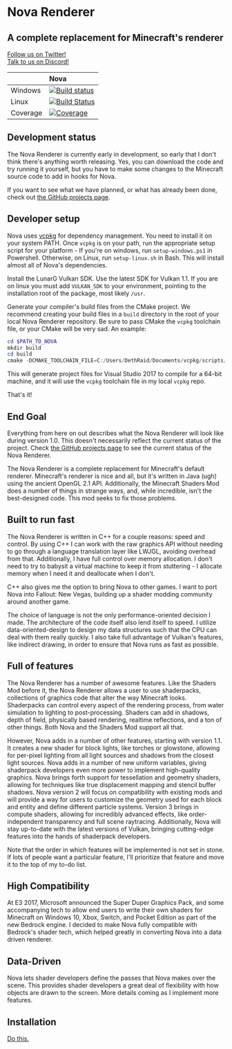 # Nova Renderer

## A complete replacement for Minecraft's renderer

[Follow us on Twitter!](https://twitter.com/NovaRendererMC)  
[Talk to us on Discord!](https://discordapp.com/invite/014ux6siiDogn9FLz) 

|             |   Nova  |
|:------------|:--------|
| Windows     | [![Build status](https://ci.appveyor.com/api/projects/status/gwo4ie0frw5csnhb/branch/master?svg=true)](https://ci.appveyor.com/project/DethRaid/nova-renderer/branch/master) |
| Linux       | [![Build Status](https://ci.bvereborn.com/buildStatus/icon?job=nova-render)](https://ci.bvereborn.com/job/nova-render)                                                       |
| Coverage    | [![Coverage](https://codecov.io/gh/NovaMods/nova-renderer/branch/master/graph/badge.svg)](https://codecov.io/gh/NovaMods/nova-renderer)                                      |

## Development status

The Nova Renderer is currently early in development, so early that I don't think there's anything worth releasing. Yes, you can download the code and try running it yourself, but you have to make some changes to the Minecraft source code to add in hooks for Nova.

If you want to see what we have planned, or what has already been done, check out [the GitHub projects page](https://github.com/NovaMods/nova-renderer/projects).

## Developer setup

Nova uses [vcpkg](https://github.com/Microsoft/vcpkg) for dependency management. You need to install it on your system PATH. Once `vcpkg` is on your path, run the appropriate setup script for your platform - If you're on windows, run `setup-windows.ps1` in Powershell. Otherwise, on Linux, run `setup-linux.sh` in Bash. This will install almost all of Nova's dependencies. 

Install the LunarG Vulkan SDK. Use the latest SDK for Vulkan 1.1. If you are on linux you must add `VULKAN_SDK` to your environment, pointing to the installation root of the package, most likely `/usr`.

Generate your compiler's build files from the CMake project. We recommend creating your build files in a `build` directory in the root of your local Nova Renderer repository. Be sure to pass CMake the `vcpkg` toolchain file, or your CMake will be very sad. An example:

```powershell
cd $PATH_TO_NOVA
mkdir build
cd build
cmake -DCMAKE_TOOLCHAIN_FILE=C:/Users/DethRaid/Documents/vcpkg/scripts/buildsystems/vcpkg.cmake -G "Visual Studio 15 2017 Win64" -Thost=x64 ..
```

This will generate project files for Visual Studio 2017 to compile for a 64-bit machine, and it will use the `vcpkg` toolchain file in my local `vcpkg` repo.

That's it!

## End Goal

Everything from here on out describes what the Nova Renderer will look like during version 1.0. This doesn't necessarily reflect the current status of the project. Check [the GitHub projects page](https://github.com/NovaMods/nova-renderer/projects) to see the current status of the Nova Renderer.

The Nova Renderer is a complete replacement for Minecraft's default renderer. Minecraft's renderer is nice and all, but it's written in Java (ugh) using the ancient OpenGL 2.1 API. Additionally, the Minecraft Shaders Mod does a number of things in strange ways, and, while incredible, isn't the best-designed code. This mod seeks to fix those problems.

## Built to run fast

The Nova Renderer is written in C++ for a couple reasons: speed and control. By using C++ I can work with the raw graphics API without needing to go through a language translation layer like LWJGL, avoiding overhead from that. Additionally, I have full control over memory allocation. I don't need to try to babysit a virtual machine to keep it from stuttering - I allocate memory when I need it and deallocate when I don't.

C++ also gives me the option to bring Nova to other games. I want to port Nova into Fallout: New Vegas, building up a shader modding community around another game.

The choice of language is not the only performance-oriented decision I made. The architecture of the code itself also lend itself to speed. I utilize data-oriented-design to design my data structures such that the CPU can deal with them really quickly. I also take full advantage of Vulkan's features, like indirect drawing, in order to ensure that Nova runs as fast as possible.

## Full of features

The Nova Renderer has a number of awesome features. Like the Shaders Mod before it, the Nova Renderer allows a user to use shaderpacks, collections of graphics code that alter the way Minecraft looks. Shaderpacks can control every aspect of the rendering process, from water simulation to lighting to post-processing. Shaders can add in shadows, depth of field, physically based rendering, realtime reflections, and a ton of other things. Both Nova and the Shaders Mod support all that.

However, Nova adds in a number of other features, starting with version 1.1. It creates a new shader for block lights, like torches or glowstone, allowing for per-pixel lighting from all light sources and shadows from the closest light sources. Nova adds in a number of new uniform variables, giving shaderpack developers even more power to implement high-quality graphics. Nova brings forth support for tessellation and geometry shaders, allowing for techniques like true displacement mapping and stencil buffer shadows. Nova version 2 will focus on compatibility with existing mods and will provide a way for users to customize the geometry used for each block and entity and define different particle systems. Version 3 brings in compute shaders, allowing for incredibly advanced effects, like order-independent transparency and full scene raytracing. Additionally, Nova will stay up-to-date with the latest versions of Vulkan, bringing cutting-edge features into the hands of shaderpack developers.

Note that the order in which features will be implemented is not set in stone. If lots of people want a particular feature, I'll prioritize that feature and move it to the top of my to-do list.

## High Compatibility

At E3 2017, Microsoft announced the Super Duper Graphics Pack, and some accompanying tech to allow end users to write their own shaders for Minecraft on Windows 10, Xbox, Switch, and Pocket Edition as part of the new Bedrock engine. I decided to make Nova fully compatible with Bedrock's shader tech, which helped greatly in converting Nova into a data driven renderer.

## Data-Driven

Nova lets shader developers define the passes that Nova makes over the scene. This provides shader developers a great deal of flexibility with how objects are drawn to the screen. More details coming as I implement more features.

## Installation

[Do this.](https://github.com/NovaMods/nova-renderer/wiki/Installing,-building,-and-running-on-Windows)
